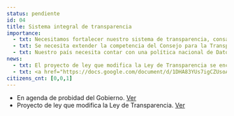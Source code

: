 ```yaml
---
status: pendiente
id: 04
title: Sistema integral de transparencia
importance:
  - txt: Necesitamos fortalecer nuestro sistema de transparencia, consagrando el derecho de acceso en la Constitución.
  - txt: Se necesita extender la competencia del Consejo para la Transparencia al Poder Legislativo, Judicial y órganos autónomos.
  - txt: Nuestro país necesita contar con una política nacional de Datos Abiertos, para fomentar el acceso a la información pública y su control social.
news:
  - txt: El proyecto de ley que modifica la Ley de Transparencia se encuentra con urgencia simple pendiente de continuar su discusión en la Comisión especial encargada de conocer proyectos relativos a probidad y transparencia.
  - txt: <a href="https://docs.google.com/document/d/1DHA83YUs7igCZUsoAJeaqFIxCfHX1KrRC4fApc5Bci0/edit?usp=sharing" target="_blank">Revisa la minuta </a> de la Fundación sobre el contenido de dicho proyecto.
citizens_cnt: [0,0,1]
---
```


* En agenda de probidad del Gobierno. [Ver](http://www.agendadeprobidad.gob.cl/?ver=2276)
* Proyecto de ley que modifica la Ley de Transparencia. [Ver](http://camara.cl/pley/pley_detalle.aspx?prmID=8086&prmBL=7686-07)
